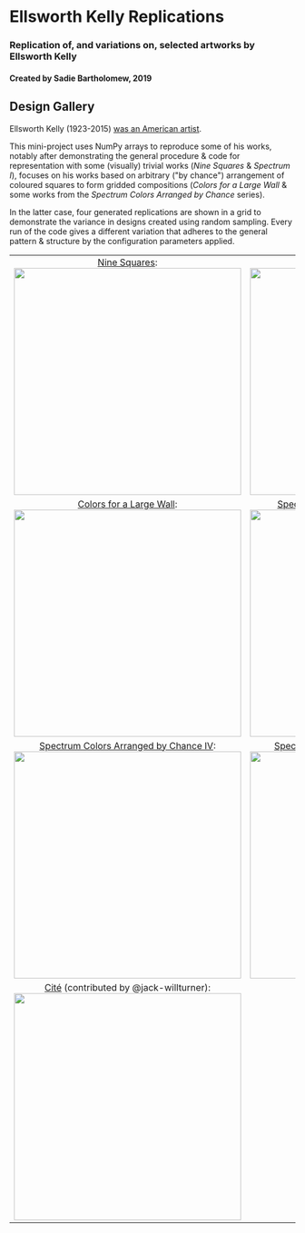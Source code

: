 # Ellsworth Kelly Replications


### Replication of, and variations on, selected artworks by Ellsworth Kelly


#### Created by Sadie Bartholomew, 2019


## Design Gallery

Ellsworth Kelly (1923-2015)
[was an American artist](https://ellsworthkelly.org/biography/).

This mini-project uses NumPy arrays to reproduce some of his works, notably
after demonstrating the general procedure & code for representation with some
(visually) trivial works (*Nine Squares* & *Spectrum I*), focuses on his
works based on arbitrary ("by chance") arrangement of coloured squares to
form gridded compositions (*Colors for a Large Wall* & some works from the
*Spectrum Colors Arranged by Chance* series).

In the latter case, four generated replications are shown in a grid to
demonstrate the variance in designs created using random sampling. Every
run of the code gives a different variation that adheres to the
general pattern & structure by the configuration parameters applied.

|                                                                                                                                                                   |                                                                                                                                                                    |
| :---------------------------------------------------------------------------------------------------------------------------------------------------------------: | :----------------------------------------------------------------------------------------------------------------------------------------------------------------: |
|                  [Nine Squares](https://www.tate.org.uk/art/artworks/kelly-nine-squares-p77435): <img src="img/NS.png" width="400" height="400">                  |                             [Spectrum I](https://ellsworthkelly.org/work/spectrum-i/): <img src="img/S1.png" width="400" height="400">                             |
|              [Colors for a Large Wall](https://ellsworthkelly.org/work/colors-for-a-large-wall/): <img src="img/CFALW.png" width="400" height="400">              |             [Spectrum Colors Arranged by Chance II](https://www.moma.org/collection/works/37202): <img src="img/SCABC2.png" width="400" height="400">              |
| [Spectrum Colors Arranged by Chance IV](https://ellsworthkelly.org/work/spectrum-colors-arranged-by-chance/): <img src="img/SCABC4.png" width="400" height="400"> | [Spectrum Colors Arranged by Chance VII](https://ellsworthkelly.org/work/spectrum-colors-arranged-by-chance/): <img src="img/SCABC7.png" width="400" height="400"> |
|                                 [Cité](https://ellsworthkelly.org/work/cite/) (contributed by @jack-willturner): <img src="img/cité.png" width="400" height="400">                                  |

